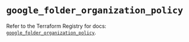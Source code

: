 # `google_folder_organization_policy`

Refer to the Terraform Registry for docs: [`google_folder_organization_policy`](https://registry.terraform.io/providers/hashicorp/google/6.38.0/docs/resources/folder_organization_policy).
